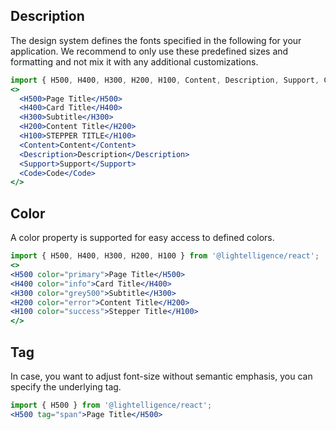 ## Description

The design system defines the fonts specified in the following for your application. We recommend to only use these predefined sizes and formatting and not mix it with any additional customizations.

```jsx
import { H500, H400, H300, H200, H100, Content, Description, Support, Code } from '@lightelligence/react';
<>
  <H500>Page Title</H500>
  <H400>Card Title</H400>
  <H300>Subtitle</H300>
  <H200>Content Title</H200>
  <H100>STEPPER TITLE</H100>
  <Content>Content</Content>
  <Description>Description</Description>
  <Support>Support</Support>
  <Code>Code</Code>
</>
```

## Color

A color property is supported for easy access to defined colors.

```jsx
import { H500, H400, H300, H200, H100 } from '@lightelligence/react';
<>
<H500 color="primary">Page Title</H500>
<H400 color="info">Card Title</H400>
<H300 color="grey500">Subtitle</H300>
<H200 color="error">Content Title</H200>
<H100 color="success">Stepper Title</H100>
</>
```

## Tag

In case, you want to adjust font-size without semantic emphasis, you can specify the underlying tag.

```jsx
import { H500 } from '@lightelligence/react';
<H500 tag="span">Page Title</H500>
```
